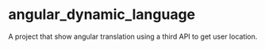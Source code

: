 # angular_dynamic_language
A project that show angular translation using a third API to get user location.
